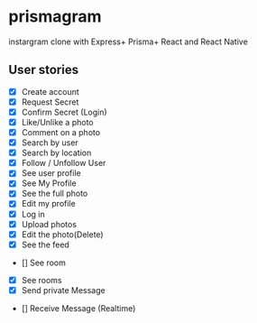 # prismagram

instargram clone with Express+ Prisma+ React and React Native

## User stories

- [x] Create account
- [x] Request Secret
- [x] Confirm Secret (Login)
- [x] Like/Unlike a photo
- [x] Comment on a photo
- [x] Search by user
- [x] Search by location
- [x] Follow / Unfollow User
- [x] See user profile
- [x] See My Profile
- [x] See the full photo
- [x] Edit my profile
- [x] Log in
- [x] Upload photos
- [x] Edit the photo(Delete)
- [x] See the feed
- [] See room
- [x] See rooms
- [x] Send private Message
- [] Receive Message (Realtime)
